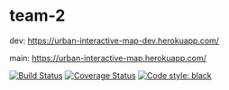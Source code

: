 # team-2

dev: https://urban-interactive-map-dev.herokuapp.com/

main: https://urban-interactive-map.herokuapp.com/





[![Build Status](https://app.travis-ci.com/csci-499-fa22/team-2.svg?token=ZEBoK7VPs6GMNThmS7p9&branch=main)](https://app.travis-ci.com/csci-499-fa22/team-2)
[![Coverage Status](https://coveralls.io/repos/github/csci-499-fa22/team-2/badge.svg?branch=main&t=H57xYb)](https://coveralls.io/github/csci-499-fa22/team-2?branch=main)
[![Code style: black](https://img.shields.io/badge/code%20style-black-000000.svg)](https://github.com/psf/black)
